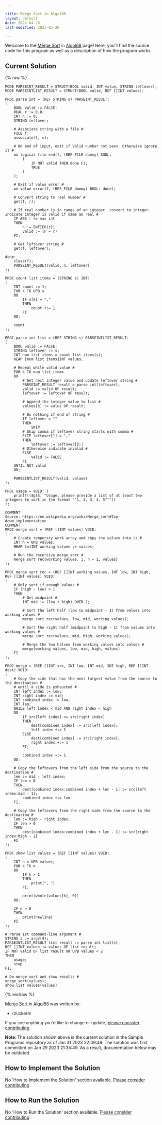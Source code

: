 ```yaml
---

title: Merge Sort in Algol68
layout: default
date: 2022-04-28
last-modified: 2023-03-20

---
```


Welcome to the [Merge Sort](https://sampleprograms.io/projects/merge-sort) in [Algol68](https://sampleprograms.io/languages/algol68) page! Here, you'll find the source code for this program as well as a description of how the program works.

## Current Solution

{% raw %}

```algol68
MODE PARSEINT_RESULT = STRUCT(BOOL valid, INT value, STRING leftover);
MODE PARSEINTLIST_RESULT = STRUCT(BOOL valid, REF []INT values);

PROC parse int = (REF STRING s) PARSEINT_RESULT:
(
    BOOL valid := FALSE;
    REAL r := 0.0;
    INT n := 0;
    STRING leftover;

    # Associate string with a file #
    FILE f;
    associate(f, s);

    # On end of input, exit if valid number not seen. Otherwise ignore it #
    on logical file end(f, (REF FILE dummy) BOOL:
        (
            IF NOT valid THEN done FI;
            TRUE
        )
    );

    # Exit if value error #
    on value error(f, (REF FILE dummy) BOOL: done);

    # Convert string to real number #
    get(f, r);

    # If real number is in range of an integer, convert to integer. Indicate integer is valid if same as real #
    IF ABS r <= max int
    THEN
        n := ENTIER(r);
        valid := (n = r)
    FI;

    # Get leftover string #
    get(f, leftover);

done:
    close(f);
    PARSEINT_RESULT(valid, n, leftover)
);

PROC count list items = (STRING s) INT:
(
    INT count := 1;
    FOR k TO UPB s
    DO
        IF s[k] = ","
        THEN
            count +:= 1
        FI
    OD;

    count
);

PROC parse int list = (REF STRING s) PARSEINTLIST_RESULT:
(
    BOOL valid := FALSE;
    STRING leftover := s;
    INT num list items = count list items(s);
    HEAP [num list items]INT values;

    # Repeat while valid value #
    FOR k TO num list items
    DO
        # Get next integer value and update leftover string #
        PARSEINT_RESULT result = parse int(leftover);
        valid := valid OF result;
        leftover := leftover OF result;

        # Append the integer value to list #
        values[k] := value OF result;

        # Do nothing if end of string #
        IF leftover = ""
        THEN
            SKIP
        # Skip comma if leftover string starts with comma #
        ELIF leftover[1] = ","
        THEN
            leftover := leftover[2:]
        # Otherwise indicate invalid #
        ELSE
            valid := FALSE
        FI
    UNTIL NOT valid
    OD;

    PARSEINTLIST_RESULT(valid, values)
);

PROC usage = VOID: (
    printf(($gl$, "Usage: please provide a list of at least two integers to sort in the format ""1, 2, 3, 4, 5"""))
);

COMMENT
Source: https://en.wikipedia.org/wiki/Merge_sort#Top-down_implementation
COMMENT
PROC merge sort = (REF []INT values) VOID:
(
    # Create temporary work array and copy the values into it #
    INT n = UPB values;
    HEAP [n]INT working values := values;

    # Run the recursive merge sort #
    merge sort rec(working values, 1, n + 1, values)
);

PROC merge sort rec = (REF []INT working values, INT low, INT high, REF []INT values) VOID:
(
    # Only sort if enough values #
    IF (high - low) > 1
    THEN
        # Get midpoint #
        INT mid := (low + high) OVER 2;

        # Sort the left half (low to midpoint - 1) from values into working values #
        merge sort rec(values, low, mid, working values);

        # Sort the right half (midpoint to high - 1) from values into working values #
        merge sort rec(values, mid, high, working values);

        # Merge the two halves from working values into values #
        merge(working values, low, mid, high, values)
    FI
);

PROC merge = (REF []INT src, INT low, INT mid, INT high, REF []INT dest) VOID:
(
    # Copy the side that has the next largest value from the source to the destination #
    # until a side is exhausted #
    INT left index := low;
    INT right index := mid;
    INT combined index := low;
    INT len;
    WHILE left index < mid AND right index < high
    DO
        IF src[left index] <= src[right index]
        THEN
            dest[combined index] := src[left index];
            left index +:= 1
        ELSE
            dest[combined index] := src[right index];
            right index +:= 1
        FI;

        combined index +:= 1
    OD;

    # Copy the leftovers from the left side from the source to the destination #
    len := mid - left index;
    IF len > 0
    THEN
        dest[combined index:combined index + len - 1] := src[left index:mid - 1];
        combined index +:= len
    FI;

    # Copy the leftovers from the right side from the source to the destination #
    len := high - right index;
    IF len > 0
    THEN
        dest[combined index:combined index + len - 1] := src[right index:high - 1]
    FI
);

PROC show list values = (REF []INT values) VOID:
(
    INT n = UPB values;
    FOR k TO n
    DO
        IF k > 1
        THEN
            print(", ")
        FI;

        print(whole(values[k], 0))
    OD;

    IF n > 0
    THEN
        print(newline)
    FI
);

# Parse 1st command-line argument #
STRING s := argv(4);
PARSEINTLIST_RESULT list result := parse int list(s);
REF []INT values := values OF list result;
IF NOT valid OF list result OR UPB values < 2
THEN
    usage;
    stop
FI;

# Do merge sort and show results #
merge sort(values);
show list values(values)
```

{% endraw %}

[Merge Sort](https://sampleprograms.io/projects/merge-sort) in [Algol68](https://sampleprograms.io/languages/algol68) was written by:

- rzuckerm

If you see anything you'd like to change or update, [please consider contributing](https://github.com/TheRenegadeCoder/sample-programs).

**Note**: The solution shown above is the current solution in the Sample Programs repository as of Jan 31 2023 22:09:49. The solution was first committed on Jan 29 2023 21:35:49. As a result, documentation below may be outdated.

## How to Implement the Solution

No 'How to Implement the Solution' section available. [Please consider contributing](https://github.com/TheRenegadeCoder/sample-programs-website).

## How to Run the Solution

No 'How to Run the Solution' section available. [Please consider contributing](https://github.com/TheRenegadeCoder/sample-programs-website).